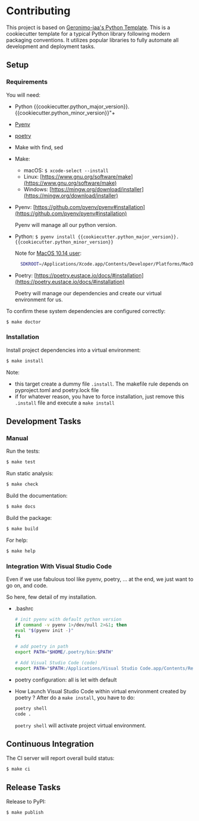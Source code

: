 # Contributing

This project is based on [Geronimo-iaa's Python Template](https://github.com/geronimo-iia/template-python).
This is a cookiecutter template for a typical Python library following modern packaging conventions. 
It utilizes popular libraries to fully automate all development and deployment tasks.


## Setup

### Requirements

You will need:

* Python {{cookiecutter.python_major_version}}.{{cookiecutter.python_minor_version}}"+
* [Pyenv](https://github.com/pyenv/pyenv#installation)
* [poetry](https://python-poetry.org/)
* Make with find, sed



* Make:
    * macOS: `$ xcode-select --install`
    * Linux: [https://www.gnu.org/software/make](https://www.gnu.org/software/make)
    * Windows: [https://mingw.org/download/installer](https://mingw.org/download/installer)

* Pyenv: [https://github.com/pyenv/pyenv#installation](https://github.com/pyenv/pyenv#installation)

  Pyenv will manage all our python version.

* Python: `$ pyenv install {{cookiecutter.python_major_version}}.{{cookiecutter.python_minor_version}}`

  Note for [MacOS 10.14 user](https://github.com/pyenv/pyenv/issues/544):
  ```bash
    SDKROOT=/Applications/Xcode.app/Contents/Developer/Platforms/MacOSX.platform/Developer/SDKs/MacOSX10.14.sdk MACOSX_DEPLOYMENT_TARGET=10.14 pyenv install 3.7.3
  ```

* Poetry: [https://poetry.eustace.io/docs/#installation](https://poetry.eustace.io/docs/#installation)

  Poetry will manage our dependencies and create our virtual environment for us.

To confirm these system dependencies are configured correctly:

```bash
$ make doctor
```

### Installation

Install project dependencies into a virtual environment:

```bash
$ make install
```

Note:
- this target create a dummy file ```.install```. The makefile rule depends on pyproject.toml and
poetry.lock file
- if for whatever reason, you have to force installation, just remove this ```.install``` file and
execute a ```make install```


## Development Tasks

### Manual

Run the tests:

```bash
$ make test
```

Run static analysis:

```bash
$ make check
```

Build the documentation:

```bash
$ make docs
```

Build the package:

```bash
$ make build
```

For help:

```bash
$ make help
```

### Integration With Visual Studio Code

Even if we use fabulous tool like pyenv, poetry, ... at the end, we just want to go on, and code.

So here, few detail of my installation.

- .bashrc
    ```bash
    # init pyenv with default python version
    if command -v pyenv 1>/dev/null 2>&1; then
    eval "$(pyenv init -)"
    fi

    # add poetry in path
    export PATH="$HOME/.poetry/bin:$PATH"

    # Add Visual Studio Code (code)
    export PATH="$PATH:/Applications/Visual Studio Code.app/Contents/Resources/app/bin"
    ```

- poetry configuration: all is let with default

- How Launch Visual Studio Code within virtual environment created by poetry ?
    After do a ```make install```, you have to do:
    ```bash
    poetry shell
    code .
    ```
    ```poetry shell``` will activate project virtual environment.

## Continuous Integration

The CI server will report overall build status:

```text
$ make ci
```

## Release Tasks

Release to PyPI:

```text
$ make publish
```
